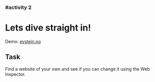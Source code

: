 ### #activity 2

# Lets dive straight in!

Demo: [eystein.no](https://eystein.no/)

## Task

Find a website of your own and see if you can change it using the Web Inspector. 
